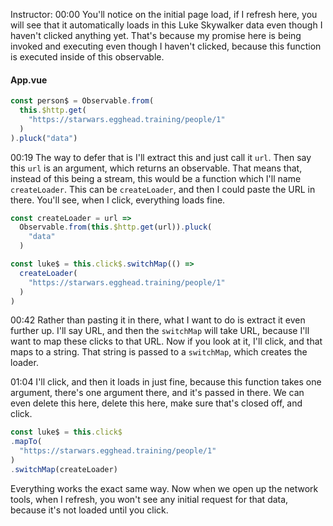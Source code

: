 Instructor: 00:00 You'll notice on the initial page load, if I refresh here, you will see that it automatically loads in this Luke Skywalker data even though I haven't clicked anything yet. That's because my promise here is being invoked and executing even though I haven't clicked, because this function is executed inside of this observable.

#### App.vue
```js
const person$ = Observable.from(
  this.$http.get(
    "https://starwars.egghead.training/people/1"
  )
).pluck("data")
```

00:19 The way to defer that is I'll extract this and just call it `url`. Then say this `url` is an argument, which returns an observable. That means that, instead of this being a stream, this would be a function which I'll name `createLoader`. This can be `createLoader`, and then I could paste the URL in there. You'll see, when I click, everything loads fine.

```js
const createLoader = url =>
  Observable.from(this.$http.get(url)).pluck(
    "data"
  )

const luke$ = this.click$.switchMap(() => 
  createLoader(
    "https://starwars.egghead.training/people/1"
  )
)
```

00:42 Rather than pasting it in there, what I want to do is extract it even further up. I'll say URL, and then the `switchMap` will take URL, because I'll want to map these clicks to that URL. Now if you look at it, I'll click, and that maps to a string. That string is passed to a `switchMap`, which creates the loader.

01:04 I'll click, and then it loads in just fine, because this function takes one argument, there's one argument there, and it's passed in there. We can even delete this here, delete this here, make sure that's closed off, and click. 

```js
const luke$ = this.click$
.mapTo(
  "https://starwars.egghead.training/people/1"
)
.switchMap(createLoader)
```

Everything works the exact same way. Now when we open up the network tools, when I refresh, you won't see any initial request for that data, because it's not loaded until you click.